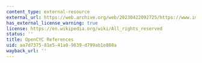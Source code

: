 ```yaml
---
content_type: external-resource
external_url: https://web.archive.org/web/20230422092725/https://www.ime.usp.br/~fr/opencyc/
has_external_license_warning: true
license: https://en.wikipedia.org/wiki/All_rights_reserved
status: ''
title: OpenCYC References
uid: aa7d7375-81e5-41a0-9639-d799ab1e808a
wayback_url: ''
---
```

